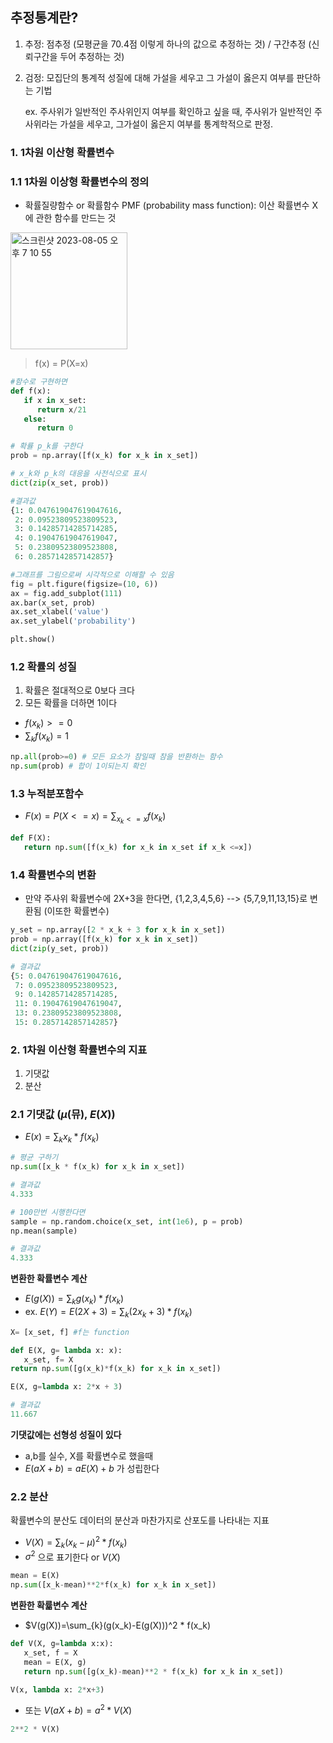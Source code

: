 ## 추정통계란?
1) 추정: 점추정 (모평균을 70.4점 이렇게 하나의 값으로 추정하는 것) / 구간추정 (신뢰구간을 두어 추정하는 것)
2) 검정: 모집단의 통계적 성질에 대해 가설을 세우고 그 가설이 옳은지 여부를 판단하는 기법

   ex. 주사위가 일반적인 주사위인지 여부를 확인하고 싶을 때, 주사위가 일반적인 주사위라는 가설을 세우고, 그가설이 옳은지 여부를 통계학적으로 판정.



### 1. 1차원 이산형 확률변수

### 1.1 1차원 이상형 확률변수의 정의
- 확률질량함수 or 확률함수 PMF (probability mass function): 이산 확률변수 X에 관한 함수를 만드는 것

<img width="187" alt="스크린샷 2023-08-05 오후 7 10 55" src="https://github.com/hozyhozy/Statistics/assets/123252821/3bb318fb-3483-4643-9b7d-97c89b683b3e">

> f(x) = P(X=x)


``` python
#함수로 구현하면
def f(x):
   if x in x_set:
      return x/21
   else:
      return 0

# 확률 p_k를 구한다
prob = np.array([f(x_k) for x_k in x_set])

# x_k와 p_k의 대응을 사전식으로 표시
dict(zip(x_set, prob))

#결과값
{1: 0.047619047619047616,
 2: 0.09523809523809523,
 3: 0.14285714285714285,
 4: 0.19047619047619047,
 5: 0.23809523809523808,
 6: 0.2857142857142857}

#그래프를 그림으로써 시각적으로 이해할 수 있음
fig = plt.figure(figsize=(10, 6))
ax = fig.add_subplot(111)
ax.bar(x_set, prob)
ax.set_xlabel('value')
ax.set_ylabel('probability')

plt.show()
```


### 1.2 확률의 성질

1. 확률은 절대적으로 0보다 크다
2. 모든 확률을 더하면 1이다

- $f(x_k) >= 0$
- $\sum_{k}f(x_k) = 1$


``` python
np.all(prob>=0) # 모든 요소가 참일때 참을 반환하는 함수
np.sum(prob) # 합이 1이되는지 확인
```


### 1.3 누적분포함수

- $F(x)=P(X<=x)=\sum_{x_k<=x}f(x_k)$

``` python
def F(X):
   return np.sum([f(x_k) for x_k in x_set if x_k <=x])
```

### 1.4 확률변수의 변환
- 만약 주사위 확률변수에 2X+3을 한다면, {1,2,3,4,5,6} --> {5,7,9,11,13,15}로 변환됨 (이또한 확률변수)

```python
y_set = np.array([2 * x_k + 3 for x_k in x_set])
prob = np.array([f(x_k) for x_k in x_set])
dict(zip(y_set, prob))

# 결과값
{5: 0.047619047619047616,
 7: 0.09523809523809523,
 9: 0.14285714285714285,
 11: 0.19047619047619047,
 13: 0.23809523809523808,
 15: 0.2857142857142857}
```

### 2. 1차원 이산형 확률변수의 지표
1) 기댓값
2) 분산

### 2.1 기댓값 ($\mu$(뮤), $E(X)$)

- $E(x)=\sum_{k}x_k * f(x_k)$

``` python
# 평균 구하기
np.sum([x_k * f(x_k) for x_k in x_set])

# 결과값
4.333

# 100만번 시행한다면
sample = np.random.choice(x_set, int(1e6), p = prob)
np.mean(sample)

# 결과값
4.333
```

**변환한 확률변수 계산**
- $E(g(X)) = \sum_{k}g(x_k)*f(x_k)$
- ex. $E(Y)=E(2X+3)=\sum_{k}(2x_k+3) * f(x_k)$


``` python
X= [x_set, f] #f는 function

def E(X, g= lambda x: x):
   x_set, f= X
return np.sum([g(x_k)*f(x_k) for x_k in x_set])

E(X, g=lambda x: 2*x + 3)

# 결과값
11.667
```

**기댓값에는 선형성 성질이 있다**
- a,b를 실수, X를 확률변수로 했을때
- $E(aX+b)=aE(X)+b$ 가 성립한다


### 2.2 분산
확률변수의 분산도 데이터의 분산과 마찬가지로 산포도를 나타내는 지표
- $V(X)=\sum_{k}(x_k-\mu)^2 * f(x_k)$
- $\sigma^2$ 으로 표기한다 or $V(X)$

``` python
mean = E(X)
np.sum([x_k-mean)**2*f(x_k) for x_k in x_set])
```


**변환한 확륣변수 계산**
- $V(g(X))=\sum_{k}(g(x_k)-E(g(X)))^2 * f(x_k)

  
``` python
def V(X, g=lambda x:x):
   x_set, f = X
   mean = E(X, g)
   return np.sum([g(x_k)-mean)**2 * f(x_k) for x_k in x_set])

V(x, lambda x: 2*x+3)
```
  
- 또는 $V(aX+b)=a^2*V(X)$

``` python
2**2 * V(X)
```
